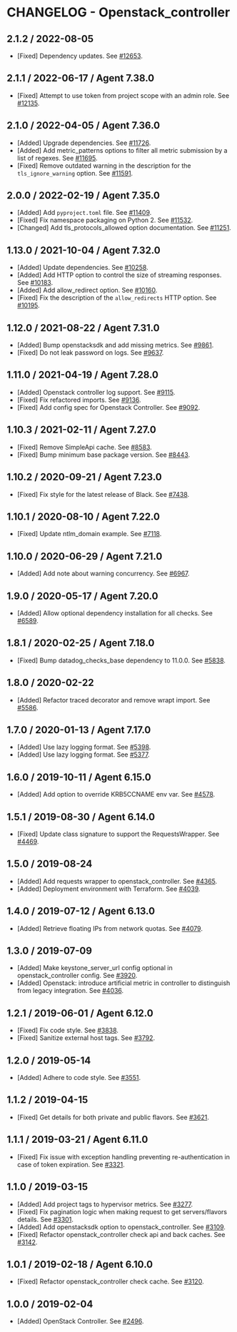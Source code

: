 # CHANGELOG - Openstack_controller

## 2.1.2 / 2022-08-05

* [Fixed] Dependency updates. See [#12653](https://github.com/DataDog/integrations-core/pull/12653).

## 2.1.1 / 2022-06-17 / Agent 7.38.0

* [Fixed] Attempt to use token from project scope with an admin role. See [#12135](https://github.com/DataDog/integrations-core/pull/12135).

## 2.1.0 / 2022-04-05 / Agent 7.36.0

* [Added] Upgrade dependencies. See [#11726](https://github.com/DataDog/integrations-core/pull/11726).
* [Added] Add metric_patterns options to filter all metric submission by a list of regexes. See [#11695](https://github.com/DataDog/integrations-core/pull/11695).
* [Fixed] Remove outdated warning in the description for the `tls_ignore_warning` option. See [#11591](https://github.com/DataDog/integrations-core/pull/11591).

## 2.0.0 / 2022-02-19 / Agent 7.35.0

* [Added] Add `pyproject.toml` file. See [#11409](https://github.com/DataDog/integrations-core/pull/11409).
* [Fixed] Fix namespace packaging on Python 2. See [#11532](https://github.com/DataDog/integrations-core/pull/11532).
* [Changed] Add tls_protocols_allowed option documentation. See [#11251](https://github.com/DataDog/integrations-core/pull/11251).

## 1.13.0 / 2021-10-04 / Agent 7.32.0

* [Added] Update dependencies. See [#10258](https://github.com/DataDog/integrations-core/pull/10258).
* [Added] Add HTTP option to control the size of streaming responses. See [#10183](https://github.com/DataDog/integrations-core/pull/10183).
* [Added] Add allow_redirect option. See [#10160](https://github.com/DataDog/integrations-core/pull/10160).
* [Fixed] Fix the description of the `allow_redirects` HTTP option. See [#10195](https://github.com/DataDog/integrations-core/pull/10195).

## 1.12.0 / 2021-08-22 / Agent 7.31.0

* [Added] Bump openstacksdk and add missing metrics. See [#9861](https://github.com/DataDog/integrations-core/pull/9861).
* [Fixed] Do not leak password on logs. See [#9637](https://github.com/DataDog/integrations-core/pull/9637).

## 1.11.0 / 2021-04-19 / Agent 7.28.0

* [Added] Openstack controller log support. See [#9115](https://github.com/DataDog/integrations-core/pull/9115).
* [Fixed] Fix refactored imports. See [#9136](https://github.com/DataDog/integrations-core/pull/9136).
* [Fixed] Add config spec for Openstack Controller. See [#9092](https://github.com/DataDog/integrations-core/pull/9092).

## 1.10.3 / 2021-02-11 / Agent 7.27.0

* [Fixed] Remove SimpleApi cache. See [#8583](https://github.com/DataDog/integrations-core/pull/8583).
* [Fixed] Bump minimum base package version. See [#8443](https://github.com/DataDog/integrations-core/pull/8443).

## 1.10.2 / 2020-09-21 / Agent 7.23.0

* [Fixed] Fix style for the latest release of Black. See [#7438](https://github.com/DataDog/integrations-core/pull/7438).

## 1.10.1 / 2020-08-10 / Agent 7.22.0

* [Fixed] Update ntlm_domain example. See [#7118](https://github.com/DataDog/integrations-core/pull/7118).

## 1.10.0 / 2020-06-29 / Agent 7.21.0

* [Added] Add note about warning concurrency. See [#6967](https://github.com/DataDog/integrations-core/pull/6967).

## 1.9.0 / 2020-05-17 / Agent 7.20.0

* [Added] Allow optional dependency installation for all checks. See [#6589](https://github.com/DataDog/integrations-core/pull/6589).

## 1.8.1 / 2020-02-25 / Agent 7.18.0

* [Fixed] Bump datadog_checks_base dependency to 11.0.0. See [#5838](https://github.com/DataDog/integrations-core/pull/5838).

## 1.8.0 / 2020-02-22

* [Added] Refactor traced decorator and remove wrapt import. See [#5586](https://github.com/DataDog/integrations-core/pull/5586).

## 1.7.0 / 2020-01-13 / Agent 7.17.0

* [Added] Use lazy logging format. See [#5398](https://github.com/DataDog/integrations-core/pull/5398).
* [Added] Use lazy logging format. See [#5377](https://github.com/DataDog/integrations-core/pull/5377).

## 1.6.0 / 2019-10-11 / Agent 6.15.0

* [Added] Add option to override KRB5CCNAME env var. See [#4578](https://github.com/DataDog/integrations-core/pull/4578).

## 1.5.1 / 2019-08-30 / Agent 6.14.0

* [Fixed] Update class signature to support the RequestsWrapper. See [#4469](https://github.com/DataDog/integrations-core/pull/4469).

## 1.5.0 / 2019-08-24

* [Added] Add requests wrapper to openstack_controller. See [#4365](https://github.com/DataDog/integrations-core/pull/4365).
* [Added] Deployment environment with Terraform. See [#4039](https://github.com/DataDog/integrations-core/pull/4039).

## 1.4.0 / 2019-07-12 / Agent 6.13.0

* [Added] Retrieve floating IPs from network quotas. See [#4079](https://github.com/DataDog/integrations-core/pull/4079).

## 1.3.0 / 2019-07-09

* [Added] Make keystone_server_url config optional in openstack_controller config. See [#3920](https://github.com/DataDog/integrations-core/pull/3920).
* [Added] Openstack: introduce artificial metric in controller to distinguish from legacy integration. See [#4036](https://github.com/DataDog/integrations-core/pull/4036).

## 1.2.1 / 2019-06-01 / Agent 6.12.0

* [Fixed] Fix code style. See [#3838](https://github.com/DataDog/integrations-core/pull/3838).
* [Fixed] Sanitize external host tags. See [#3792](https://github.com/DataDog/integrations-core/pull/3792).

## 1.2.0 / 2019-05-14

* [Added] Adhere to code style. See [#3551](https://github.com/DataDog/integrations-core/pull/3551).

## 1.1.2 / 2019-04-15

* [Fixed] Get details for both private and public flavors. See [#3621](https://github.com/DataDog/integrations-core/pull/3621).

## 1.1.1 / 2019-03-21 / Agent 6.11.0

* [Fixed] Fix issue with exception handling preventing re-authentication in case of token expiration. See [#3321](https://github.com/DataDog/integrations-core/pull/3321).

## 1.1.0 / 2019-03-15

* [Added] Add project tags to hypervisor metrics. See [#3277](https://github.com/DataDog/integrations-core/pull/3277).
* [Fixed] Fix pagination logic when making request to get servers/flavors details. See [#3301](https://github.com/DataDog/integrations-core/pull/3301).
* [Added] Add openstacksdk option to openstack_controller. See [#3109](https://github.com/DataDog/integrations-core/pull/3109).
* [Fixed] Refactor openstack_controller check api and back caches. See [#3142](https://github.com/DataDog/integrations-core/pull/3142).

## 1.0.1 / 2019-02-18 / Agent 6.10.0

* [Fixed] Refactor openstack_controller check cache. See [#3120](https://github.com/DataDog/integrations-core/pull/3120).

## 1.0.0 / 2019-02-04

* [Added] OpenStack Controller. See [#2496](https://github.com/DataDog/integrations-core/pull/2496).
